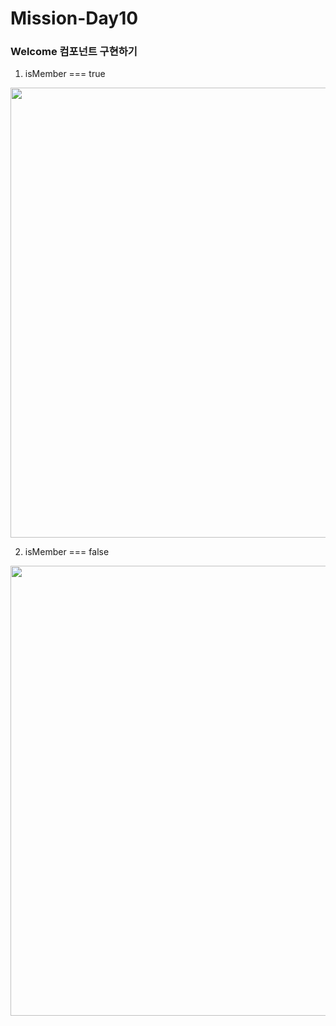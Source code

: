 # Mission-Day10
### Welcome 컴포넌트 구현하기
1) isMember === true
<div align="center">
  <img src="https://github.com/redcontroller/onebite-react/assets/11751089/1f5c3dd1-4452-46cd-ac0a-475615833a3d" width="720px" />
</div>

2) isMember === false
<div align="center">
  <img src="https://github.com/redcontroller/onebite-react/assets/11751089/28646720-ef01-42a7-a869-7f23afbd93b3" width="720px" />
</div>
